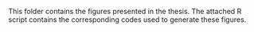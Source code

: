 This folder contains the figures presented in the thesis. 
The attached R script contains the corresponding codes used to generate these figures.
